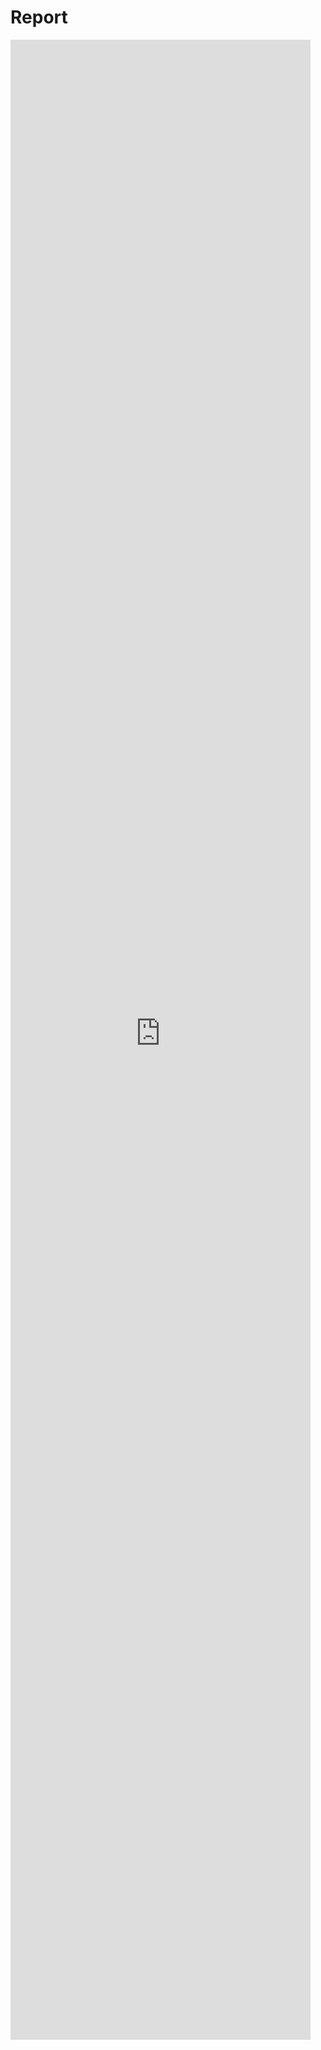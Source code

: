 # Report

<embed src="https://raw.githubusercontent.com/idec-teams/2023_Edinburgh/main/figures/iDEC Report Final.pdf" style="height: 80vh; width: 50vw;">